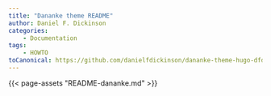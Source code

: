 ```yaml
---
title: "Dananke theme README"
author: Daniel F. Dickinson
categories:
    - Documentation
tags:
    - HOWTO
toCanonical: https://github.com/danielfdickinson/dananke-theme-hugo-dfd/blob/main/README.md
---
```


{{< page-assets "README-dananke.md" >}}
